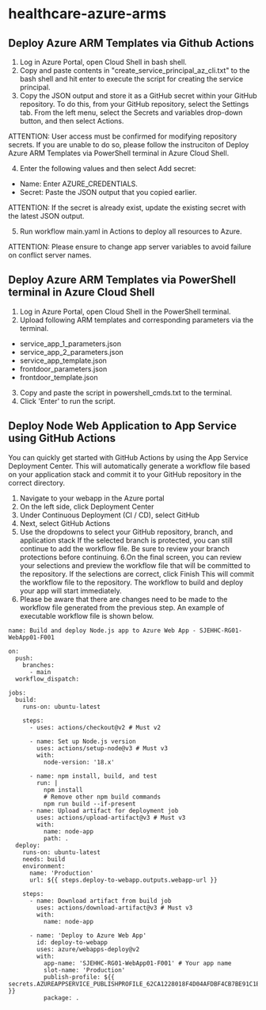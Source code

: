 # healthcare-azure-arms

## Deploy Azure ARM Templates via Github Actions
1. Log in Azure Portal, open Cloud Shell in bash shell.
2. Copy and paste contents in "create_service_principal_az_cli.txt" to the bash shell and hit enter to execute the script for creating the service principal.
3. Copy the JSON output and store it as a GitHub secret within your GitHub repository. To do this, from your GitHub repository, select the Settings tab. From the left menu, select the Secrets and variables drop-down button, and then select Actions.

ATTENTION: User access must be confirmed for modifying repository secrets. If you are unable to do so, please follow the instruciton of Deploy Azure ARM Templates via PowerShell terminal in Azure Cloud Shell.  

4. Enter the following values and then select Add secret:
- Name: Enter AZURE_CREDENTIALS. 
- Secret: Paste the JSON output that you copied earlier.

ATTENTION: If the secret is already exist, update the existing secret with the latest JSON output.

5. Run workflow main.yaml in Actions to deploy all resources to Azure.

ATTENTION: Please ensure to change app server variables to avoid failure on conflict server names.

## Deploy Azure ARM Templates via PowerShell terminal in Azure Cloud Shell
1. Log in Azure Portal, open Cloud Shell in the PowerShell terminal.
2. Upload following ARM templates and corresponding parameters via the terminal.
  - service_app_1_parameters.json
  - service_app_2_parameters.json
  - service_app_template.json
  - frontdoor_parameters.json
  - frontdoor_template.json
3. Copy and paste the script in powershell_cmds.txt to the terminal.
4. Click 'Enter' to run the script.

## Deploy Node Web Application to App Service using GitHub Actions
You can quickly get started with GitHub Actions by using the App Service Deployment Center. This will automatically generate a workflow file based on your application stack and commit it to your GitHub repository in the correct directory.

  1. Navigate to your webapp in the Azure portal
  2. On the left side, click Deployment Center
  3. Under Continuous Deployment (CI / CD), select GitHub
  4. Next, select GitHub Actions
  5. Use the dropdowns to select your GitHub repository, branch, and application stack
  If the selected branch is protected, you can still continue to add the workflow file. Be sure to review your branch protections before continuing.
  6.On the final screen, you can review your selections and preview the workflow file that will be committed to the repository. If the selections are correct, click Finish
  This will commit the workflow file to the repository. The workflow to build and deploy your app will start immediately.
  7. Please be aware that there are changes need to be made to the workflow file generated from the previous step. An example of executable workflow file is shown below.
  
```
name: Build and deploy Node.js app to Azure Web App - SJEHHC-RG01-WebApp01-F001

on:
  push:
    branches:
      - main
  workflow_dispatch:

jobs:
  build:
    runs-on: ubuntu-latest

    steps:
      - uses: actions/checkout@v2 # Must v2 

      - name: Set up Node.js version
        uses: actions/setup-node@v3 # Must v3
        with:
          node-version: '18.x'

      - name: npm install, build, and test
        run: |
          npm install
          # Remove other npm build commands
          npm run build --if-present
      - name: Upload artifact for deployment job
        uses: actions/upload-artifact@v3 # Must v3
        with:
          name: node-app
          path: .
  deploy:
    runs-on: ubuntu-latest
    needs: build
    environment:
      name: 'Production'
      url: ${{ steps.deploy-to-webapp.outputs.webapp-url }}

    steps:
      - name: Download artifact from build job
        uses: actions/download-artifact@v3 # Must v3
        with:
          name: node-app

      - name: 'Deploy to Azure Web App'
        id: deploy-to-webapp
        uses: azure/webapps-deploy@v2
        with:
          app-name: 'SJEHHC-RG01-WebApp01-F001' # Your app name
          slot-name: 'Production'
          publish-profile: ${{ secrets.AZUREAPPSERVICE_PUBLISHPROFILE_62CA1228018F4D04AFDBF4CB7BE91C1B }}
          package: .  
```
